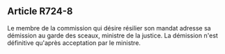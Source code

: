 Article R724-8
----
Le membre de la commission qui désire résilier son mandat adresse sa démission
au garde des sceaux, ministre de la justice. La démission n'est définitive
qu'après acceptation par le ministre.
